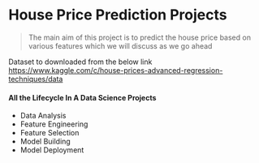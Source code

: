 # House Price Prediction Projects
> The main aim of this project is to predict the house price based on various features which we will discuss as we go ahead

Dataset to downloaded from the below link
https://www.kaggle.com/c/house-prices-advanced-regression-techniques/data

#### All the Lifecycle In A Data Science Projects
- Data Analysis
- Feature Engineering
- Feature Selection
- Model Building
- Model Deployment
